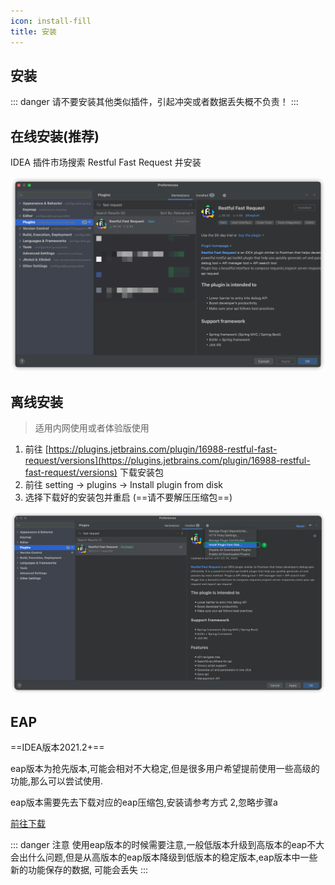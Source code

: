 ```yaml
---
icon: install-fill
title: 安装
---
```


## 安装

::: danger
请不要安装其他类似插件，引起冲突或者数据丢失概不负责！
:::

## 在线安装(推荐)

IDEA 插件市场搜索 Restful Fast Request 并安装

![download](/img/download.png)

## 离线安装


> 适用内网使用或者体验版使用

1. 前往 [https://plugins.jetbrains.com/plugin/16988-restful-fast-request/versions](https://plugins.jetbrains.com/plugin/16988-restful-fast-request/versions) 下载安装包
2. 前往 setting → plugins → Install plugin from disk
3. 选择下载好的安装包并重启 (==请不要解压压缩包==)

![installLocal](/img/installLocal.png)

## EAP
==IDEA版本2021.2+==

eap版本为抢先版本,可能会相对不大稳定,但是很多用户希望提前使用一些高级的功能,那么可以尝试使用.

eap版本需要先去下载对应的eap压缩包,安装请参考方式 2,忽略步骤a

[前往下载](https://plugins.jetbrains.com/plugin/16988-restful-fast-request/versions/eap)

::: danger 注意
使用eap版本的时候需要注意,一般低版本升级到高版本的eap不大会出什么问题,但是从高版本的eap版本降级到低版本的稳定版本,eap版本中一些新的功能保存的数据,
可能会丢失
:::

